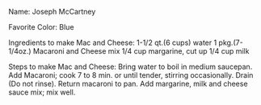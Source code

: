 Name: Joseph McCartney

Favorite Color: Blue

Ingredients to make Mac and Cheese:
1-1/2 qt.(6 cups) water
1 pkg.(7-1/4oz.) Macaroni and Cheese mix
1/4 cup margarine, cut up
1/4 cup milk

Steps to make Mac and Cheese:
Bring water to boil in medium saucepan. Add Macaroni; cook 7 to 8 min. or until tender, stirring occasionally.
Drain (Do not rinse). Return macaroni to pan.
Add margarine, milk and cheese sauce mix; mix well. 